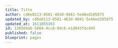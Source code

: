 ```yaml
---
title: Title
author: cd6e0113-0581-463d-9841-5e46ed105875
updated_by: cd6e0113-0581-463d-9841-5e46ed105875
updated_at: 1611055303
id: 130dd4ab-5884-4cc8-9dc6-e1d045fdcd45
published: false
blueprint: pages
---
```


